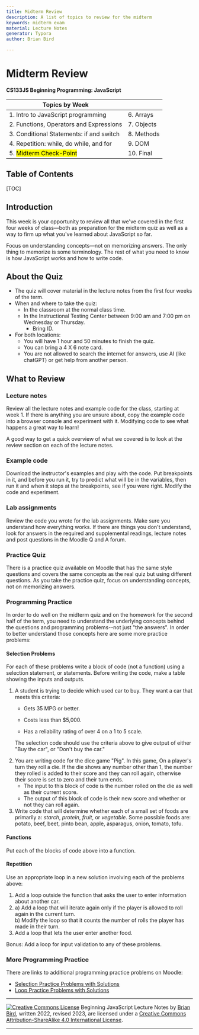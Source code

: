 ```yaml
---
title: Midterm Review
description: A list of topics to review for the midterm
keywords: midterm exam
material: Lecture Notes
generator: Typora
author: Brian Bird

---
```


<h1>Midterm Review</h1>

**CS133JS Beginning Programming: JavaScript**

| Topics by Week                           |            |
| ---------------------------------------- | ---------- |
| 1. Intro to JavaScript programming       | 6. Arrays  |
| 2. Functions, Operators and Expressions  | 7. Objects |
| 3. Conditional Statements: if and switch | 8. Methods |
| 4. Repetition: while, do while, and for  | 9. DOM     |
| 5. <mark>Midterm Check-Point</mark>      | 10. Final  |



<h2>Table of Contents</h2>

[TOC]

## Introduction

This week is your opportunity to review all that we've covered in the first four weeks of class&mdash;both as preparation for the midterm quiz as well as a way to firm up what you've learned about JavaScript so far.

Focus on understanding concepts&mdash;not on memorizing answers. The only thing to memorize is some terminology. The rest of what you need to know is how JavaScript works and how to write code.



## About the Quiz

- The quiz will cover material in the lecture notes from the first four weeks of the term.
- When and where to take the quiz:
  - In the classroom at the normal class time.
  - In the Instructional Testing Center between 9:00 am and 7:00 pm on Wednesday or Thursday.
    - Bring ID.
- For both locations:
  - You will have 1 hour and 50 minutes to finish the quiz.
  - You can bring a 4 X 6 note card.
  - You are not allowed to search the internet for answers, use AI (like chatGPT) or get help from another person.



## What to Review

### Lecture notes

Review all the lecture notes and example code for the class, starting at week 1. If there is anything you are unsure about, copy the example code into a browser console and experiment with it. Modifying code to see what happens a great way to learn!

A good way to get a quick overview of what we covered is to look at the review section on each of the lecture notes.

### Example code

Download the instructor's examples and play with the code. Put breakpoints in it, and before you run it, try to predict what will be in the variables, then run it and when it stops at the breakpoints, see if you were right. Modify the code and experiment.

### Lab assignments

Review the code you wrote for the lab assignments. Make sure you understand how everything works. If there are things you don't understand, look for answers in the required and supplemental readings, lecture notes and post questions in the Moodle Q and A forum.

### Practice Quiz

There is a practice quiz available on Moodle that has the same style questions and covers the same concepts as the real quiz but using different questions. As you take the practice quiz, focus on understanding concepts, not on memorizing answers.

### Programming Practice

In order to do well on the midterm quiz and on the homework for the second half of the term, you need to understand the underlying concepts behind the questions and programming problems--not just "the answers". In order to better understand those concepts here are some more practice problems:

#### Selection Problems

For each of these problems write a block of code (not a function) using a selection statement, or statements. Before writing the code, make a table showing the inputs and outputs.

1) A student is trying to decide which used car to buy. They want a car that meets this criteria:

   - Gets 35 MPG or better.

   - Costs less than $5,000.

   - Has a reliability rating of over 4 on a 1 to 5 scale.

   The selection code should use the criteria above to give output of either "Buy the car", or "Don't buy the car."

2. You are writing code for the dice game "Pig". In this game, On a player's turn they roll a die. If the die shows any number other than 1, the number they rolled is added to their score and they can roll again, otherwise their score is set to zero and their turn ends.
   - The input to this block of code is the number rolled on the die as well as their current score.
   - The output of this block of code is their new score and whether or not they can roll again.
3. Write code that will determine whether each of a small set of foods are primarily a: *starch*, *protein*, *fruit*, or *vegetable*. Some possible foods are: potato, beef, beet, pinto bean, apple, asparagus, onion, tomato, tofu.

#### Functions

Put each of the blocks of code above into a function.

#### Repetition

Use an appropriate loop in a new solution involving each of the problems above:

1. Add a loop outside the function that asks the user to enter information about another car.
2. a) Add a loop that will iterate again only if the player is allowed to roll again in the current turn.  
   b) Modify the loop so that it counts the number of rolls the player has made in their turn.
3. Add a loop that lets the user enter another food.

Bonus: Add a loop for input validation to any of these problems.

 ### More Programming Practice

There are links to additional programming practice problems on Moodle:

- [Selection Practice Problems with Solutions](../Labs/Lab03/PracticeProblems-Selection.html)
- [Loop Practice Problems with Solutions](../Labs/Lab04/PracticeProblems-Loops.html)

------

[![Creative Commons License](https://i.creativecommons.org/l/by-sa/4.0/88x31.png)](http://creativecommons.org/licenses/by-sa/4.0/) Beginning JavaScript Lecture Notes by [Brian Bird](https://profbird.dev), written <time>2022</time>, revised <time>2023</time>, are licensed under a [Creative Commons Attribution-ShareAlike 4.0 International License](http://creativecommons.org/licenses/by-sa/4.0/). 

------------

